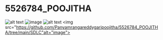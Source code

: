 # 5526784_POOJITHA
![alt text](https://github.com/Panyamrangareddygaripoojitha/5526784_POOJITHA/tree/main/Git/Certificates)
<img src="https://github.com/Panyamrangareddygaripoojitha/5526784_POOJITHA/tree/main/Git/Certificates" alt="image">
![alt text](https://github.com/Panyamrangareddygaripoojitha/5526784_POOJITHA/tree/main/SDLC)
<img src="https://github.com/Panyamrangareddygaripoojitha/5526784_POOJITHA/tree/main/SDLC"alt="image">
